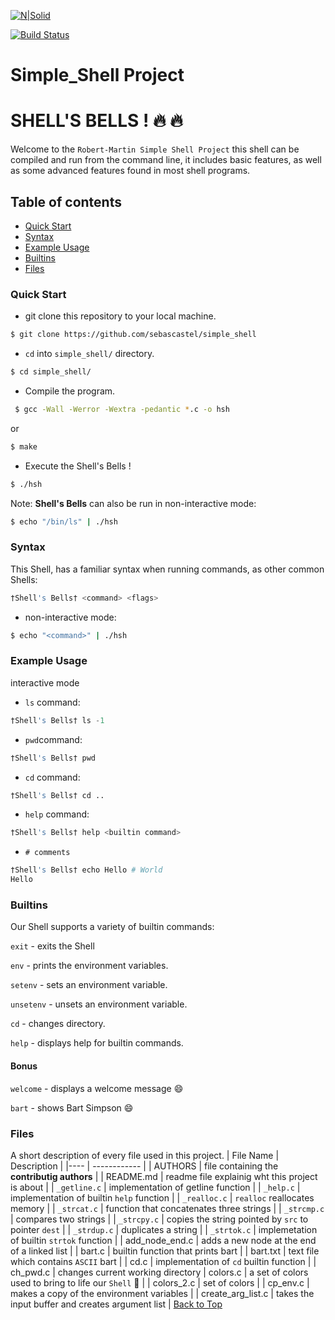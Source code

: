 [![N|Solid](https://cldup.com/dTxpPi9lDf.thumb.png)](https://nodesource.com/products/nsolid)

[![Build Status](https://travis-ci.org/joemccann/dillinger.svg?branch=master)](https://travis-ci.org/joemccann/dillinger)
# Simple_Shell Project
<a name="top"></a>
# SHELL'S BELLS ! :fire: :fire:
Welcome to the `Robert-Martin Simple Shell Project` this shell can be compiled and run from the command line, it includes basic features, as well as some advanced features found in most shell programs.

## Table of contents
* [Quick Start](#item1)
* [Syntax](#item2)
* [Example Usage](#item3)
* [Builtins](#item4)
* [Files](#item5)
 
<a name="item1"></a>
### Quick Start
 - git clone this repository to your local machine.
 ```sh
 $ git clone https://github.com/sebascastel/simple_shell
 ```
 - `cd` into `simple_shell/` directory. 
```sh
$ cd simple_shell/
```
 - Compile the program.
```sh 
 $ gcc -Wall -Werror -Wextra -pedantic *.c -o hsh
```
or
```sh
$ make 
```
- Execute the Shell's Bells !
```sh
$ ./hsh
```
Note: **Shell's Bells** can also be run in non-interactive mode:
```sh
$ echo "/bin/ls" | ./hsh
```

<a name="item2"></a>
### Syntax
This Shell, has a familiar syntax when running commands, as other common Shells:
 ```s
 †Shell's Bells† <command> <flags>
 ```
 
 - non-interactive mode:
 ```sh
 $ echo "<command>" | ./hsh
 ```
 <a name="item3"></a>
 ### Example Usage
 interactive mode
  - `ls` command:
 ```s
 †Shell's Bells† ls -1
 ``` 
 - `pwd`command:
 ```s
 †Shell's Bells† pwd
 ``` 
 - `cd` command:
 ```s
 †Shell's Bells† cd ..
 ``` 
 - `help` command:
 ```s
 †Shell's Bells† help <builtin command>
 ``` 
 - `# comments`
  ```s
 †Shell's Bells† echo Hello # World
 Hello
 ``` 
 <a name="item4"></a>
### Builtins

Our Shell supports a variety of builtin commands:  

`exit` - exits the Shell  

`env` - prints the environment variables.  

`setenv` - sets an environment variable.  

`unsetenv` - unsets an environment variable.  

`cd` - changes directory.  

`help` - displays help for builtin commands.  

#### Bonus
`welcome` - displays a welcome message :smile:  

`bart` - shows Bart Simpson :smile:
 
  <a name="item5"></a>
### Files

A short description of every file used in this project.
| File Name | Description   | 
|---- | ------------ | 
| AUTHORS  | file containing the **contributig authors**    | 
| README.md  | readme file explainig wht this project is about  |
| `_getline.c`  | implementation of getline function |
| `_help.c` | implementation of builtin `help` function          |
| `_realloc.c` | `realloc` reallocates memory          |
| `_strcat.c` | function that concatenates three strings          |
| `_strcmp.c` | compares two strings          |
| `_strcpy.c` | copies the string pointed by `src` to pointer `dest`        |
| `_strdup.c` | duplicates a string          |
| `_strtok.c` | implemetation of builtin `strtok` function          |
| add_node_end.c | adds a new node at the end of a linked list         |
| bart.c | builtin function that prints bart          |
| bart.txt | text file which contains `ASCII` bart          |
| cd.c | implementation of `cd` builtin function          |
| ch_pwd.c | changes current working directory
| colors.c | a set of colors used to bring to life our `Shell` :see_no_evil:       |
| colors_2.c | set of colors       |
| cp_env.c | makes a copy of the environment variables        |
| create_arg_list.c | takes the input buffer and creates argument list    |
 [Back to Top](#top)
 
